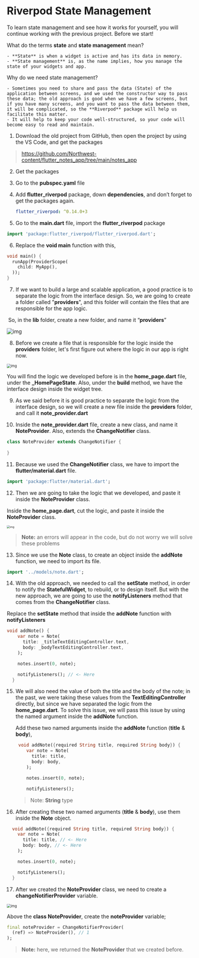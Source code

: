 # **Riverpod** State Management



To learn state management and see how it works for yourself, you will continue working with the previous project. Before we start!



What do the terms **state** and **state management** mean? 

	- **State** is when a widget is active and has its data in memory. 
	- **State management** is, as the name implies, how you manage the state of your widgets and app.



Why do we need state management?

	- Sometimes you need to share and pass the data (State) of the application between screens, and we used the constructor way to pass these data; the old approach is good when we have a few screens, but if you have many screens, and you want to pass the data between them, it will be complicated, so the **Riverpod** package will help us facilitate this matter.
	- It will help to keep your code well-structured, so your code will become easy to read and maintain.





1. Download the old project from GitHub, then open the project by using the VS Code, and get the packages

> https://github.com/Northwest-content/flutter_notes_app/tree/main/notes_app



2. Get the packages

3. Go to the **pubspec.yaml** file

4. Add **flutter_riverpod** package, down **dependencies**, and don’t forget to get the packages again.

   ```yaml
   flutter_riverpod: ^0.14.0+3
   ```

   

5. Go to the **main.dart** file, import the **flutter_riverpod** package

```dart
import 'package:flutter_riverpod/flutter_riverpod.dart';
```



6. Replace the **void main** function with this,

```dart
void main() {
  runApp(ProviderScope(
    child: MyApp(),
  ));
}
```



7. If we want to build a large and scalable application, a good practice is to separate the logic from the interface design. So, we are going to create a folder called "**providers**", and this folder will contain the files that are responsible for the app logic.

   

​	So, in the **lib** folder, create a new folder, and name it “**providers**”

![img](https://lh3.googleusercontent.com/7L9CGiSic-kMyLUdwJDsoirvZLazTh_7O9k68pIJ7mtLr2tc9qKKAlblvkYnC95csBXbMrnVIaz-OEu1hPYLPYHbsUnr-03SZSNma3liqNz7QBJFmHucSrV-Dv-ZfWXofyCca0xl)





8. Before we create a file that is responsible for the logic inside the **providers** folder, let's first figure out where the logic in our app is right now. 

<img src="https://lh4.googleusercontent.com/eUjukQxmaBESf-CA_VmTNEJAc9D-Ppd5RpctRoWQLOTnTDm2yNBR4TdhaZvrMjv2ISgZ77u55Ja8iUMos7O-cD_UadiymORDR4Jg6Kxj4b1GrbtoSAEcvzqEy9AGoTXmpNYWxNhu" alt="img" style="zoom: 67%;" />



You will find the logic we developed before is in the **home_page.dart** file, under the **_HomePageState**. Also, under the **build** method, we have the interface design inside the widget tree. 





9. As we said before it is good practice to separate the logic from the interface design, so we will create a new file inside the **providers** folder, and call it **note_provider.dart**



10. Inside the **note_provider.dart** file, create a new class, and name it **NoteProvider**. Also, extends the **ChangeNotifier** class.

```dart
class NoteProvider extends ChangeNotifier {
  
}
```



11. Because we used the **ChangeNotifier** class, we have to import the **flutter/material.dart** file.

```dart
import 'package:flutter/material.dart';
```





12. Then we are going to take the logic that we developed, and paste it inside the **NoteProvider** class.

Inside the **home_page.dart**, cut the logic, and paste it inside the **NoteProvider** class.

<img src="https://lh5.googleusercontent.com/yPb_FTtGX7F8nrAAldRmMOKq4OG0vo333f8YmOYZXtGjkbzsNdxVI1XYdVHEqq5Luv2rYau3AfwsyN7sh7af2KCacrsjCwMLui6GLftqfhNbNQ9kFzgBzqO2nJ9LzQMyW6quXFPH" alt="img" style="zoom:50%;" />

> **Note:** an errors will appear in the code, but do not worry we will solve these problems





13. Since we use the **Note** class, to create an object inside the **addNote** function, we need to import its file.

```dart
import '../models/note.dart';
```





14. With the old approach, we needed to call the **setState** method, in order to notify the **StatefulWidget**, to rebuild, or to design itself. But with the new approach, we are going to use the **notifyListeners** method that comes from the **ChangeNotifier** class. 

Replace the **setState** method that inside the **addNote** function with **notifyListeners** 

```dart
void addNote() {
    var note = Note(
      title: _titleTextEditingController.text,
      body: _bodyTextEditingController.text,
    );

    notes.insert(0, note);

    notifyListeners(); // <- Here
  }
```





15. We will also need the value of both the title and the body of the note; in the past, we were taking these values from the **TextEditingController** directly, but since we have separated the logic from the **home_page.dart**. To solve this issue, we will pass this issue by using the named argument inside the **addNote** function.

    Add these two named arguments inside the **addNote** function (**title** & **body**), 

    ```dart
     void addNote({required String title, required String body}) {
        var note = Note(
          title: title,
          body: body,
        );
    
        notes.insert(0, note);
    
        notifyListeners();
    ```

    > Note: **String** type





16. After creating these two named arguments (**title** & **body**), use them inside the **Note** object.

```dart
  void addNote({required String title, required String body}) {
    var note = Note(
      title: title, // <- Here
      body: body, // <- Here
    );

    notes.insert(0, note);

    notifyListeners();
  }
```





17. After we created the **NoteProvider** class, we need to create a **changeNotifierProvider** variable.

<img src="https://lh4.googleusercontent.com/MrhiNfvcfOqObRwXLSuCcQt8shQUGjatT_-kQKc2llVN8dYrzU6cjYzFE3S7lGDjdnChdCKggucVgyR14DReDPTv2Z-B34229KwwyEf_nmnQFucWrYMCyp5k3yIPaoIigj3Xrt39" alt="img" style="zoom:67%;" />



Above the **class NoteProvider**, create the **noteProvider** variable;

```dart
final noteProvider = ChangeNotifierProvider(
  (ref) => NoteProvider(), // 1
);
```

> **Note:** here, we returned the **NoteProvider** that we created before.































